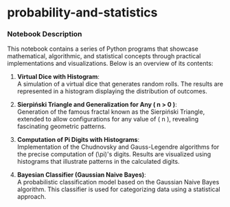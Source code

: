 # probability-and-statistics

### Notebook Description

This notebook contains a series of Python programs that showcase mathematical, algorithmic, and statistical concepts through practical implementations and visualizations. Below is an overview of its contents:

1. **Virtual Dice with Histogram**:  
   A simulation of a virtual dice that generates random rolls. The results are represented in a histogram displaying the distribution of outcomes.

2. **Sierpiński Triangle and Generalization for Any \( n > 0 \)**:  
   Generation of the famous fractal known as the Sierpiński Triangle, extended to allow configurations for any value of \( n \), revealing fascinating geometric patterns.

3. **Computation of Pi Digits with Histograms**:  
   Implementation of the Chudnovsky and Gauss-Legendre algorithms for the precise computation of \(\pi\)'s digits. Results are visualized using histograms that illustrate patterns in the calculated digits.

4. **Bayesian Classifier (Gaussian Naive Bayes)**:  
   A probabilistic classification model based on the Gaussian Naive Bayes algorithm. This classifier is used for categorizing data using a statistical approach.
